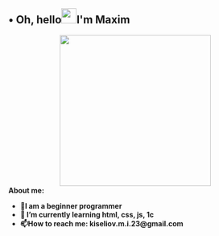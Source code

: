 ## • Oh, hello<img src="https://media.giphy.com/media/hvRJCLFzcasrR4ia7z/giphy.gif" width="30px"/>I'm Maxim
<div id="header" align="center">
  <img src="https://i.imgur.com/4SdB78W.gif" width="300" height="300"/>
</div>
<div>
<b>About me:</b>
</div>
<div>
<ul>
    <li><strong>🔭I am a beginner programmer</strong> </li>
    <li><strong>🌱 I’m currently learning html, css, js, 1c</strong></li>
    <li><strong>📫How to reach me: kiseliov.m.i.23@gmail.com</strong></li>
</ul>
</div>
<!--
**Kiselyaka/Kiselyaka** is a ✨ _special_ ✨ repository because its `README.md` (this file) appears on your GitHub profile.

Here are some ideas to get you started:

- 🔭 I’m currently working on ...
- 🌱 I’m currently learning ...
- 👯 I’m looking to collaborate on ...
- 🤔 I’m looking for help with ...
- 💬 Ask me about ...
- 📫 How to reach me: ...
- 😄 Pronouns: ...
- ⚡ Fun fact: ...
-->
